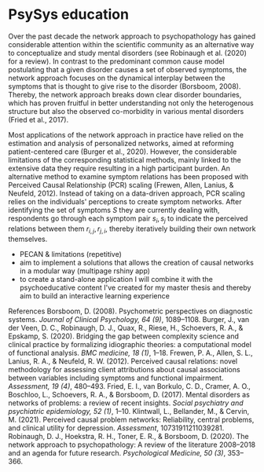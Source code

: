 # PsySys education

Over the past decade the network approach to psychopathology has gained considerable attention within the scientific community as an alternative way to conceptualize and study mental disorders (see Robinaugh et al. (2020) for a review). In contrast to the predominant common cause model postulating that a given disorder causes a set of observed symptoms, the network approach focuses on the dynamical interplay between the symptoms that is thought to give rise to the disorder (Borsboom, 2008). Thereby, the network approach breaks down clear disorder boundaries, which has proven fruitful in better understanding not only the heterogenous structure but also the observed co-morbidity in various mental disorders (Fried et al., 2017). 

Most applications of the network approach in practice have relied on the estimation and analysis of personalized networks, aimed at reforming patient-centered care (Burger et al., 2020). However, the considerable limitations of the corresponding statistical methods, mainly linked to the extensive data they require resulting in a high participant burden. An alternative method to examine symptom relations has been proposed with Perceived Causal Relationship (PCR) scaling (Frewen, Allen, Lanius, & Neufeld, 2012). Instead of taking on a data-driven approach, PCR scaling relies on the individuals' perceptions to create symptom networks. After identifying the set of symptoms $S$ they are currently dealing with, respondents go through each symptom pair $s_{i},s_{j}$ to indicate the perceived relations between them $r_{i,j},r_{j,i}$, thereby iteratively building their own network themselves.  


 
- PECAN & limitations (repetitive) 
- aim to implement a solutions that allows the creation of causal networks in a modular way (multipage rshiny app)
- to create a stand-alone application I will combine it with the psychoeducative content I've created for my master thesis and thereby aim to build an interactive learning experience 

References 
  Borsboom, D. (2008). Psychometric perspectives on diagnostic systems. _Journal of Clinical Psychology, 64 (9)_, 1089–1108.
  Burger, J., van der Veen, D. C., Robinaugh, D. J., Quax, R., Riese, H., Schoevers, R. A., & Epskamp, S. (2020). Bridging the gap between complexity science and clinical practice by formalizing idiographic theories: a computational model of functional analysis. _BMC medicine, 18 (1)_, 1–18.
  Frewen, P. A., Allen, S. L., Lanius, R. A., & Neufeld, R. W. (2012). Perceived causal relations: novel methodology for assessing client attributions about causal associations between variables including symptoms and functional impairment. _Assessment, 19 (4)_, 480–493.
  Fried, E. I., van Borkulo, C. D., Cramer, A. O., Boschloo, L., Schoevers, R. A., & Borsboom, D. (2017). Mental disorders as networks of problems: a review of recent insights. _Social psychiatry and psychiatric epidemiology, 52 (1)_, 1–10.
  Klintwall, L., Bellander, M., & Cervin, M. (2021). Perceived causal problem networks: Reliability, central problems, and clinical utility for depression. _Assessment_, 10731911211039281.
  Robinaugh, D. J., Hoekstra, R. H., Toner, E. R., & Borsboom, D. (2020). The network approach to psychopathology: A review of the literature 2008–2018 and an agenda for future research. _Psychological Medicine, 50 (3)_, 353–366.
